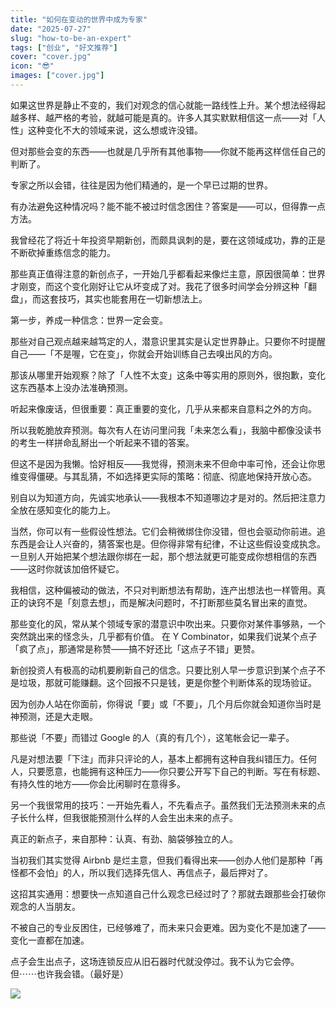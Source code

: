 ```yaml
---
title: "如何在变动的世界中成为专家"
date: "2025-07-27"
slug: "how-to-be-an-expert"
tags: ["创业", "好文推荐"]
cover: "cover.jpg"
icon: "😎"
images: ["cover.jpg"]
---
```

如果这世界是静止不变的，我们对观念的信心就能一路线性上升。某个想法经得起越多样、越严格的考验，就越可能是真的。许多人其实默默相信这一点——对「人性」这种变化不大的领域来说，这么想或许没错。



但对那些会变的东西——也就是几乎所有其他事物——你就不能再这样信任自己的判断了。



专家之所以会错，往往是因为他们精通的，是一个早已过期的世界。



有办法避免这种情况吗？能不能不被过时信念困住？答案是——可以，但得靠一点方法。



我曾经花了将近十年投资早期新创，而颇具讽刺的是，要在这领域成功，靠的正是不断砍掉重练信念的能力。



那些真正值得注意的新创点子，一开始几乎都看起来像烂主意，原因很简单：世界才刚变，而这个变化刚好让它从坏变成了对。我花了很多时间学会分辨这种「翻盘」，而这套技巧，其实也能套用在一切新想法上。



第一步，养成一种信念：世界一定会变。



那些对自己观点越来越笃定的人，潜意识里其实是认定世界静止。只要你不时提醒自己——「不是喔，它在变」，你就会开始训练自己去嗅出风的方向。



那该从哪里开始观察？除了「人性不太变」这条中等实用的原则外，很抱歉，变化这东西基本上没办法准确预测。



听起来像废话，但很重要：真正重要的变化，几乎从来都来自意料之外的方向。



所以我乾脆放弃预测。每次有人在访问里问我「未来怎么看」，我脑中都像没读书的考生一样拼命乱掰出一个听起来不错的答案。



但这不是因为我懒。恰好相反——我觉得，预测未来不但命中率可怜，还会让你思维变得僵硬。与其乱猜，不如选择更实际的策略：彻底、彻底地保持开放心态。



别自以为知道方向，先诚实地承认——我根本不知道哪边才是对的。然后把注意力全放在感知变化的能力上。



当然，你可以有一些假设性想法。它们会稍微绑住你没错，但也会驱动你前进。追东西是会让人兴奋的，猜答案也是。但你得非常有纪律，不让这些假设变成执念。
一旦别人开始把某个想法跟你绑在一起，那个想法就更可能变成你想相信的东西——这时你就该加倍怀疑它。



我相信，这种偏被动的做法，不只对判断想法有帮助，连产出想法也一样管用。真正的诀窍不是「刻意去想」，而是解决问题时，不打断那些莫名冒出来的直觉。



那些变化的风，常从某个领域专家的潜意识中吹出来。只要你对某件事够熟，一个突然跳出来的怪念头，几乎都有价值。
在 Y Combinator，如果我们说某个点子「疯了点」，那通常是称赞——搞不好还比「这点子不错」更赞。



新创投资人有极高的动机要刷新自己的信念。只要比别人早一步意识到某个点子不是垃圾，那就可能赚翻。这个回报不只是钱，更是你整个判断体系的现场验证。



因为创办人站在你面前，你得说「要」或「不要」，几个月后你就会知道你当时是神预测，还是大走眼。



那些说「不要」而错过 Google 的人（真的有几个），这笔帐会记一辈子。



凡是对想法要「下注」而非只评论的人，基本上都拥有这种自我纠错压力。任何人，只要愿意，也能拥有这种压力——你只要公开写下自己的判断。写在有标题、有持久性的地方——你会比闲聊时在意得多。



另一个我很常用的技巧：一开始先看人，不先看点子。虽然我们无法预测未来的点子长什么样，但我很能预测什么样的人会生出未来的点子。



真正的新点子，来自那种：认真、有劲、脑袋够独立的人。



当初我们其实觉得 Airbnb 是烂主意，但我们看得出来——创办人他们是那种「再怪都不会怕」的人，所以我们选择先信人、再信点子，最后押对了。



这招其实通用：想要快一点知道自己什么观念已经过时了？那就去跟那些会打破你观念的人当朋友。



不被自己的专业反困住，已经够难了，而未来只会更难。因为变化不是加速了——变化一直都在加速。



点子会生出点子，这场连锁反应从旧石器时代就没停过。我不认为它会停。
但⋯⋯也许我会错。（最好是）




![](https://prod-files-secure.s3.us-west-2.amazonaws.com/112d0858-5090-4d34-a606-b75eb8d65fd2/46476355-9cf3-4e99-9b7a-3531bc426380/1000202064.png?X-Amz-Algorithm=AWS4-HMAC-SHA256&X-Amz-Content-Sha256=UNSIGNED-PAYLOAD&X-Amz-Credential=ASIAZI2LB4667F7WS5VZ%2F20251016%2Fus-west-2%2Fs3%2Faws4_request&X-Amz-Date=20251016T010117Z&X-Amz-Expires=3600&X-Amz-Security-Token=IQoJb3JpZ2luX2VjENn%2F%2F%2F%2F%2F%2F%2F%2F%2F%2FwEaCXVzLXdlc3QtMiJGMEQCIDCM0O9iB1HcuXoz8Piv%2FXi%2F%2BNTneKE1emiH60FZTZzjAiBxu%2FFmhDLVurYdgYFYBnIgjMPeWsm1nUV8OnLGJLymtCqIBAiC%2F%2F%2F%2F%2F%2F%2F%2F%2F%2F8BEAAaDDYzNzQyMzE4MzgwNSIMvdGVoOtgR3YYFdAsKtwDmyq109UwRo2GNoOk4%2BfQ1hOGSbvUllKQ79y5Vx2AoiNvj%2Bs0WvMDhD1xWzHwppJMvm7xIYz1Twm5Hi9Px8gOp13vag4aPjINfYfrYQSVyppmR9%2FqnvB%2Fd3xJXvB97F3zIDsoQrb%2Bd0wi3uZzGNknm65YTtCB%2FaeoP5UYbfI%2Bl%2F%2FFlWkBnvbKzmWQq%2B5Epvx7%2Fw0LE3Kq1roiGJOjgNUipNWCLeO3W%2Fj0%2F1UVQAGh5sWNPvjYH1LhesODFbtj1QdEsZICl4ZiccbVus0zNd%2FHIrQBSBnXcvY48E0bqvATw6PD77wU50zicmiTsPEDOIUmUr6dbW8OrRi84z9B9lcy%2FNpfcCdKd07rDgjYq041vDoAwD42s0nTjKhKLI4nFHe11%2B2diL4Z%2BRAPu4DNXfet9Lux2Ak5%2FLjSopMwyrnK2iBH%2BsT8RA8QbcO0KE19FOyTHmo9WrZZKxz0dW0To5gNg9i%2FLbjEdwMdPSXqsuMSy0nrC%2Fso5rSNZWb6O1blUaYiQ8st73kSK3ZYSTrsrdNtdbwqydaOlzqAzILEak2klwHAFbbz8E3xJcpg%2BuNQePzuGxpp4Cy2DjopEMileJvm0SFSTACLO6SMAsz2CekVWW%2B%2FvN4f1g6qzoIZPkow0fvAxwY6pgG2GifJmRtkpzrz%2B%2BxaNmlAiTmB7Ow7TPX0AC8UIzhRAUyunZXiptZoB3buGtP6QT8ZxwpAmze5aYrAVvXTWBC1VOj2gBLhKYQFVkAybeqtJBYPXFfe8lLNIMVQ7Vs6pQ0KKBqyaxegL0r%2FaLmFimEsGQKqHM%2BLDq%2FTwXovR3rQNumzJMn6nV1EX%2FqJUFx%2FNDb0WARw7%2FHGKQnSB%2BgrXn9NJP3Co6NV&X-Amz-Signature=6172a24b58b709dc1a4d9a98c06d563f0b5280464d31c02c7de8dd47ee3ae40d&X-Amz-SignedHeaders=host&x-amz-checksum-mode=ENABLED&x-id=GetObject)

